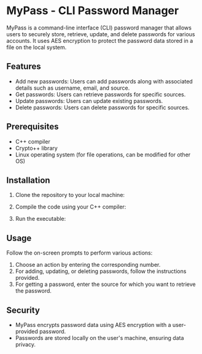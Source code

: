 # MyPass - CLI Password Manager

MyPass is a command-line interface (CLI) password manager that allows users to securely store, retrieve, update, and delete passwords for various accounts. It uses AES encryption to protect the password data stored in a file on the local system.

## Features

- Add new passwords: Users can add passwords along with associated details such as username, email, and source.
- Get passwords: Users can retrieve passwords for specific sources.
- Update passwords: Users can update existing passwords.
- Delete passwords: Users can delete passwords for specific sources.

## Prerequisites

- C++ compiler
- Crypto++ library
- Linux operating system (for file operations, can be modified for other OS)

## Installation

1. Clone the repository to your local machine:

2. Compile the code using your C++ compiler:

3. Run the executable:


## Usage

Follow the on-screen prompts to perform various actions:

1. Choose an action by entering the corresponding number.
2. For adding, updating, or deleting passwords, follow the instructions provided.
3. For getting a password, enter the source for which you want to retrieve the password.

## Security

- MyPass encrypts password data using AES encryption with a user-provided password.
- Passwords are stored locally on the user's machine, ensuring data privacy.